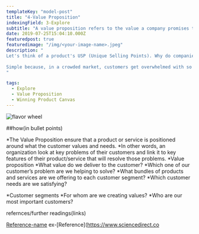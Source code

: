 ```yaml
---
templateKey: "model-post"
title: "4-Value Proposition"
indexingField: 3-Explore
subtitle: "A value proposition refers to the value a company promises to deliver to customers should they choose to buy their product."
date: 2019-07-25T15:04:10.000Z
featuredpost: true
featuredimage: "/img/<your-image-name>.jpeg"
description: "
Let's think of a product's USP (Unique Selling Points). Why do companies come up with this? Why is it necessary to define this?
 
Simple because, in a crowded market, customers get overwhelmed with so many reasons why they should buy a certain product or a service. In order to make this less complicated and more simple, so that the customer can link their needs/wants to what is offered in a product or service, organizations define the most unique selling points. These unique selling points are derived from a product/service value proposition.
"

tags:
  - Explore
  - Value Proposition
  - Winning Product Canvas
---
```


![flavor wheel](/img/<your-image-name>.jpeg)


##how(in bullet points)

*The Value Proposition ensure that a product or service is positioned around what the customer values and needs.
*In other words, an organization look at key problems of their customers and link it to key features of their product/service that will resolve those problems.
  *Value proposition
    *What value do we deliver to the customer?
    *Which one of our customer’s problem are we helping to solve?
    *What bundles of products and services are we offering to each customer segment?
    *Which customer needs are we satisfying?
 
  *Customer segments
    *For whom are we creating values?
    *Who are our most important customers?


refernces/further readings(links)

[Reference-name](http://website.com)
ex-[Reference](https://www.sciencedirect.co
